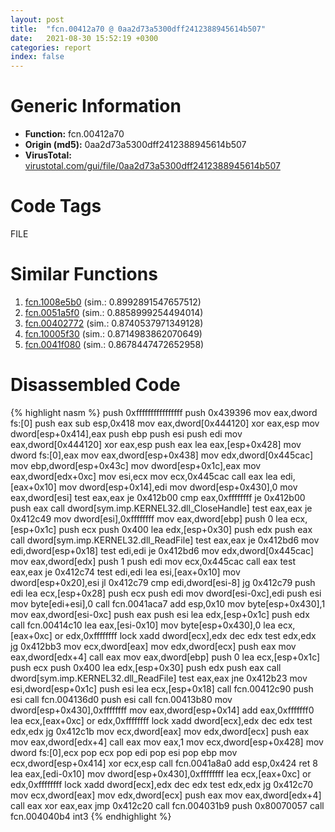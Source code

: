 ```yaml
---
layout: post
title:  "fcn.00412a70 @ 0aa2d73a5300dff2412388945614b507"
date:   2021-08-30 15:52:19 +0300
categories: report
index: false
---
```


# Generic Information
- **Function:** fcn.00412a70
- **Origin (md5):** 0aa2d73a5300dff2412388945614b507
- **VirusTotal:** [virustotal.com/gui/file/0aa2d73a5300dff2412388945614b507][virustotal_ref]

# Code Tags
<span class="tag" id="FILE">FILE</span>


# Similar Functions

1. [fcn.1008e5b0][similar_1_ref] (sim.: 0.8992891547657512)
2. [fcn.0051a5f0][similar_2_ref] (sim.: 0.8858999254494014)
3. [fcn.00402772][similar_3_ref] (sim.: 0.8740537971349128)
4. [fcn.10005f30][similar_4_ref] (sim.: 0.8714983862070649)
5. [fcn.0041f080][similar_5_ref] (sim.: 0.8678447472652958)


# Disassembled Code

{% highlight nasm %}
push 0xffffffffffffffff
push 0x439396
mov eax,dword fs:[0]
push eax
sub esp,0x418
mov eax,dword[0x444120]
xor eax,esp
mov dword[esp+0x414],eax
push ebp
push esi
push edi
mov eax,dword[0x444120]
xor eax,esp
push eax
lea eax,[esp+0x428]
mov dword fs:[0],eax
mov eax,dword[esp+0x438]
mov edx,dword[0x445cac]
mov ebp,dword[esp+0x43c]
mov dword[esp+0x1c],eax
mov eax,dword[edx+0xc]
mov esi,ecx
mov ecx,0x445cac
call eax
lea edi,[eax+0x10]
mov dword[esp+0x14],edi
mov dword[esp+0x430],0
mov eax,dword[esi]
test eax,eax
je 0x412b00
cmp eax,0xffffffff
je 0x412b00
push eax
call dword[sym.imp.KERNEL32.dll_CloseHandle]
test eax,eax
je 0x412c49
mov dword[esi],0xffffffff
mov eax,dword[ebp]
push 0
lea ecx,[esp+0x1c]
push ecx
push 0x400
lea edx,[esp+0x30]
push edx
push eax
call dword[sym.imp.KERNEL32.dll_ReadFile]
test eax,eax
je 0x412bd6
mov edi,dword[esp+0x18]
test edi,edi
je 0x412bd6
mov edx,dword[0x445cac]
mov eax,dword[edx]
push 1
push edi
mov ecx,0x445cac
call eax
test eax,eax
je 0x412c74
test edi,edi
lea esi,[eax+0x10]
mov dword[esp+0x20],esi
jl 0x412c79
cmp edi,dword[esi-8]
jg 0x412c79
push edi
lea ecx,[esp+0x28]
push ecx
push edi
mov dword[esi-0xc],edi
push esi
mov byte[edi+esi],0
call fcn.0041aca7
add esp,0x10
mov byte[esp+0x430],1
mov eax,dword[esi-0xc]
push eax
push esi
lea edx,[esp+0x1c]
push edx
call fcn.00414c10
lea eax,[esi-0x10]
mov byte[esp+0x430],0
lea ecx,[eax+0xc]
or edx,0xffffffff
lock xadd dword[ecx],edx
dec edx
test edx,edx
jg 0x412bb3
mov ecx,dword[eax]
mov edx,dword[ecx]
push eax
mov eax,dword[edx+4]
call eax
mov eax,dword[ebp]
push 0
lea ecx,[esp+0x1c]
push ecx
push 0x400
lea edx,[esp+0x30]
push edx
push eax
call dword[sym.imp.KERNEL32.dll_ReadFile]
test eax,eax
jne 0x412b23
mov esi,dword[esp+0x1c]
push esi
lea ecx,[esp+0x18]
call fcn.00412c90
push esi
call fcn.004136d0
push esi
call fcn.00413b80
mov dword[esp+0x430],0xffffffff
mov eax,dword[esp+0x14]
add eax,0xfffffff0
lea ecx,[eax+0xc]
or edx,0xffffffff
lock xadd dword[ecx],edx
dec edx
test edx,edx
jg 0x412c1b
mov ecx,dword[eax]
mov edx,dword[ecx]
push eax
mov eax,dword[edx+4]
call eax
mov eax,1
mov ecx,dword[esp+0x428]
mov dword fs:[0],ecx
pop ecx
pop edi
pop esi
pop ebp
mov ecx,dword[esp+0x414]
xor ecx,esp
call fcn.0041a8a0
add esp,0x424
ret 8
lea eax,[edi-0x10]
mov dword[esp+0x430],0xffffffff
lea ecx,[eax+0xc]
or edx,0xffffffff
lock xadd dword[ecx],edx
dec edx
test edx,edx
jg 0x412c70
mov ecx,dword[eax]
mov edx,dword[ecx]
push eax
mov eax,dword[edx+4]
call eax
xor eax,eax
jmp 0x412c20
call fcn.004031b9
push 0x80070057
call fcn.004040b4
int3
{% endhighlight %}


[similar_1_ref]: /report/fcn.1008e5b0@2585b133c2e70968905cce13b1fc2654
[similar_2_ref]: /report/fcn.0051a5f0@c60344b51fa39a329b92557d24ff7670
[similar_3_ref]: /report/fcn.00402772@6c5b0418e4a4c57d99cda47d2717045d
[similar_4_ref]: /report/fcn.10005f30@4c3818fdf32d89a09257dbc9d3e142ea
[similar_5_ref]: /report/fcn.0041f080@be7fba7cc724acf4ae2900d99e0fc9c3
[virustotal_ref]: https://www.virustotal.com/gui/file/0aa2d73a5300dff2412388945614b507